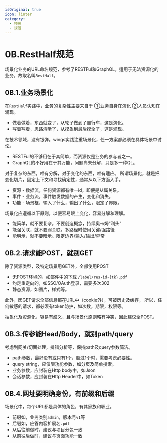```yaml
---
isOriginal: true
icon: linter
category:
  - 神翼
  - 规范
---
```


# 0B.RestHalf规范

场景化业务的URL命名规范，参考了RESTFul和GraphQL，适用于无法资源化的业务，故取名叫`RestHalf`。

## 0B.1.业务场景化

在`RestHalf`实践中，业务的复杂性主要来自于 ①业务自身在演化 ②人员认知在涌现。

* 做着做着，东西就变了，从轮子做到了自行车，这是演化。
* 写着写着，思路清晰了，从摸象到最后摸全了，这是涌现。

在技术领域，没有银弹。wings实践注重场景化，任一方案都必须在具体场景中讨论。

* RESTFul的不够用在于其简单，而资源仅是业务的参与者之一。
* GraphQL的不好用在于其万能，问题尚未分解，只是多一种QL。

对于复杂的东西，唯有分解，对于变化的东西，唯有适应。
所谓场景化，就是把变化切片，固定上下文和寻找确定性，通常从以下方面入手。

* 资源 - 数据流，任何资源都有唯一id，即便是从属关系。
* 事件 - 业务流，事件触发数据的产生，变化和消失。
* 功能 - 场景框，输入了什么，输出了什么，限定了界限。

场景化应遵循以下原则，以便容易跟上变化，容易分解和理解。

* 能简单，就不要复杂。不要创造概念，持续奥卡姆"剃头"
* 能强关联，就不要弱关联。多路径时使用关键/强路径
* 能明示，就不要暗示。限定边界/输入/输出/异常

## 0B.2.请求能POST，就别GET

除了资源类型，及特定场景用GET外，全部使用POST

* 无POST环境的，如邮件中的下载 `/label/res-id-{tk}.pdf`
* 约定重定向的，如SSO/OAuth登录，需要多次302
* 静态资源，如图片，样式等。

此外，因GET请求全部信息都在URL中（cookie外），可被历史及缓存，
所以，任何敏感的请求，都必须有token防护，如次数，期限，权限等。

抽象化及资源化，容易有歧义，且与场景化原则略有冲突，因此建议全POST。

## 0B.3.传参能Head/Body，就别path/query

考虑到网关/切面处理，排错分析等，保持path及query参数简洁。

* path参数，最好没有或只有1个，超过1个时，需要考虑必要性。
* query string，应仅限功能参数，如分页及简单搜索。
* 业务参数，应封装在Http body中，如Json
* 会话参数，应封装在Http Header中，如Token

## 0B.4.网址要明确身份，有前缀和后缀

场景化中，每个URL都是具体的角色，有其家族和职业。

* 前缀如，业务类别`admin`，版本号`v1`等
* 后缀如，应答内容扩展名`.pdf`
* 从后往前做时，建议与项目分包一致
* 从前往后做时，建议与页面功能一致
